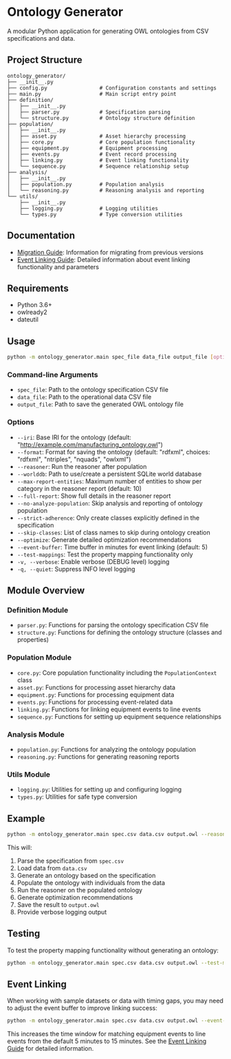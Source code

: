 # Ontology Generator

A modular Python application for generating OWL ontologies from CSV specifications and data.

## Project Structure

```
ontology_generator/
├── __init__.py
├── config.py                 # Configuration constants and settings
├── main.py                   # Main script entry point
├── definition/
│   ├── __init__.py
│   ├── parser.py             # Specification parsing
│   └── structure.py          # Ontology structure definition
├── population/
│   ├── __init__.py
│   ├── asset.py              # Asset hierarchy processing
│   ├── core.py               # Core population functionality
│   ├── equipment.py          # Equipment processing
│   ├── events.py             # Event record processing
│   ├── linking.py            # Event linking functionality
│   └── sequence.py           # Sequence relationship setup
├── analysis/
│   ├── __init__.py
│   ├── population.py         # Population analysis
│   └── reasoning.py          # Reasoning analysis and reporting
└── utils/
    ├── __init__.py
    ├── logging.py            # Logging utilities
    └── types.py              # Type conversion utilities
```

## Documentation

- [Migration Guide](migration_guide.md): Information for migrating from previous versions
- [Event Linking Guide](docs/event_linking_guide.md): Detailed information about event linking functionality and parameters

## Requirements

- Python 3.6+
- owlready2
- dateutil

## Usage

```bash
python -m ontology_generator.main spec_file data_file output_file [options]
```

### Command-line Arguments

- `spec_file`: Path to the ontology specification CSV file
- `data_file`: Path to the operational data CSV file
- `output_file`: Path to save the generated OWL ontology file

### Options

- `--iri`: Base IRI for the ontology (default: "http://example.com/manufacturing_ontology.owl")
- `--format`: Format for saving the ontology (default: "rdfxml", choices: "rdfxml", "ntriples", "nquads", "owlxml")
- `--reasoner`: Run the reasoner after population
- `--worlddb`: Path to use/create a persistent SQLite world database
- `--max-report-entities`: Maximum number of entities to show per category in the reasoner report (default: 10)
- `--full-report`: Show full details in the reasoner report
- `--no-analyze-population`: Skip analysis and reporting of ontology population
- `--strict-adherence`: Only create classes explicitly defined in the specification
- `--skip-classes`: List of class names to skip during ontology creation
- `--optimize`: Generate detailed optimization recommendations
- `--event-buffer`: Time buffer in minutes for event linking (default: 5)
- `--test-mappings`: Test the property mapping functionality only
- `-v, --verbose`: Enable verbose (DEBUG level) logging
- `-q, --quiet`: Suppress INFO level logging

## Module Overview

### Definition Module

- `parser.py`: Functions for parsing the ontology specification CSV file
- `structure.py`: Functions for defining the ontology structure (classes and properties)

### Population Module

- `core.py`: Core population functionality including the `PopulationContext` class
- `asset.py`: Functions for processing asset hierarchy data
- `equipment.py`: Functions for processing equipment data
- `events.py`: Functions for processing event-related data
- `linking.py`: Functions for linking equipment events to line events
- `sequence.py`: Functions for setting up equipment sequence relationships

### Analysis Module

- `population.py`: Functions for analyzing the ontology population
- `reasoning.py`: Functions for generating reasoning reports

### Utils Module

- `logging.py`: Utilities for setting up and configuring logging
- `types.py`: Utilities for safe type conversion

## Example

```bash
python -m ontology_generator.main spec.csv data.csv output.owl --reasoner --optimize -v
```

This will:
1. Parse the specification from `spec.csv`
2. Load data from `data.csv`
3. Generate an ontology based on the specification
4. Populate the ontology with individuals from the data
5. Run the reasoner on the populated ontology
6. Generate optimization recommendations
7. Save the result to `output.owl`
8. Provide verbose logging output

## Testing

To test the property mapping functionality without generating an ontology:

```bash
python -m ontology_generator.main spec.csv data.csv output.owl --test-mappings
```

## Event Linking

When working with sample datasets or data with timing gaps, you may need to adjust the event buffer to improve linking success:

```bash
python -m ontology_generator.main spec.csv data.csv output.owl --event-buffer 15
```

This increases the time window for matching equipment events to line events from the default 5 minutes to 15 minutes. See the [Event Linking Guide](docs/event_linking_guide.md) for detailed information.